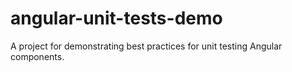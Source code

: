 # angular-unit-tests-demo
A project for demonstrating best practices for unit testing Angular components.
